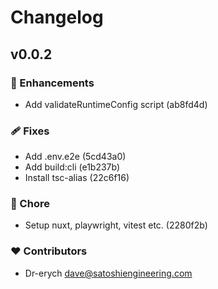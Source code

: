 # Changelog


## v0.0.2


### 🚀 Enhancements

- Add validateRuntimeConfig script (ab8fd4d)

### 🩹 Fixes

- Add .env.e2e (5cd43a0)
- Add build:cli (e1b237b)
- Install tsc-alias (22c6f16)

### 🏡 Chore

- Setup nuxt, playwright, vitest etc. (2280f2b)

### ❤️ Contributors

- Dr-erych <dave@satoshiengineering.com>

